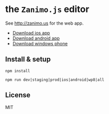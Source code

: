 # the `Zanimo.js` editor

See http://zanimo.us for the web app.

* [Download ios app](https://itunes.apple.com/us/app/zanimo.js-editor/id817151357?mt=8)
* [Download android app](https://play.google.com/store/apps/details?id=com.fortytwoloops.zanimo)
* [Download windows phone](http://www.windowsphone.com/en-us/store/app/zanimo-js/8e695743-d7b9-4b5e-a70f-b57c5c9535d1)

## Install & setup

```
npm install
```

```
npm run dev|staging|prod|ios|android|wp8|all
```

## License

MIT
